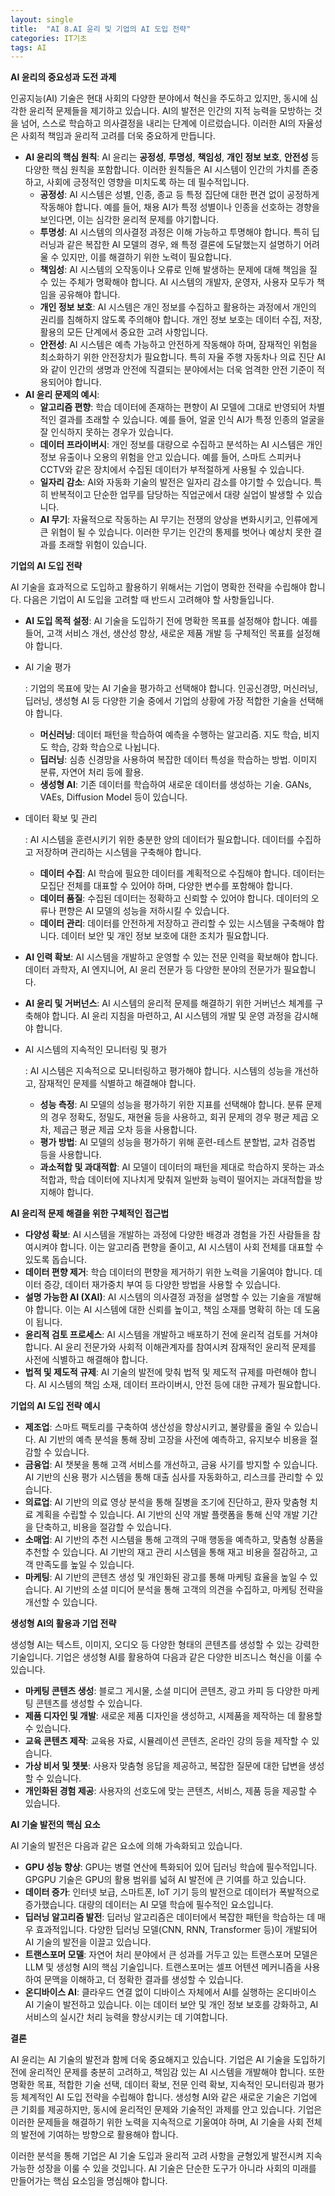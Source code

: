 ```yaml
---
layout: single
title:  "AI 8.AI 윤리 및 기업의 AI 도입 전략"
categories: IT기초
tags: AI
---
```




**AI 윤리의 중요성과 도전 과제**

인공지능(AI) 기술은 현대 사회의 다양한 분야에서 혁신을 주도하고 있지만, 동시에 심각한 윤리적 문제들을 제기하고 있습니다. AI의 발전은 인간의 지적 능력을 모방하는 것을 넘어, 스스로 학습하고 의사결정을 내리는 단계에 이르렀습니다. 이러한 AI의 자율성은 사회적 책임과 윤리적 고려를 더욱 중요하게 만듭니다.

- **AI 윤리의 핵심 원칙**: AI 윤리는 **공정성**, **투명성**, **책임성**, **개인 정보 보호**, **안전성** 등 다양한 핵심 원칙을 포함합니다. 이러한 원칙들은 AI 시스템이 인간의 가치를 존중하고, 사회에 긍정적인 영향을 미치도록 하는 데 필수적입니다.
  - **공정성**: AI 시스템은 성별, 인종, 종교 등 특정 집단에 대한 편견 없이 공정하게 작동해야 합니다. 예를 들어, 채용 AI가 특정 성별이나 인종을 선호하는 경향을 보인다면, 이는 심각한 윤리적 문제를 야기합니다.
  - **투명성**: AI 시스템의 의사결정 과정은 이해 가능하고 투명해야 합니다. 특히 딥러닝과 같은 복잡한 AI 모델의 경우, 왜 특정 결론에 도달했는지 설명하기 어려울 수 있지만, 이를 해결하기 위한 노력이 필요합니다.
  - **책임성**: AI 시스템의 오작동이나 오류로 인해 발생하는 문제에 대해 책임을 질 수 있는 주체가 명확해야 합니다. AI 시스템의 개발자, 운영자, 사용자 모두가 책임을 공유해야 합니다.
  - **개인 정보 보호**: AI 시스템은 개인 정보를 수집하고 활용하는 과정에서 개인의 권리를 침해하지 않도록 주의해야 합니다. 개인 정보 보호는 데이터 수집, 저장, 활용의 모든 단계에서 중요한 고려 사항입니다.
  - **안전성**: AI 시스템은 예측 가능하고 안전하게 작동해야 하며, 잠재적인 위험을 최소화하기 위한 안전장치가 필요합니다. 특히 자율 주행 자동차나 의료 진단 AI와 같이 인간의 생명과 안전에 직결되는 분야에서는 더욱 엄격한 안전 기준이 적용되어야 합니다.
- **AI 윤리 문제의 예시**:
  - **알고리즘 편향**: 학습 데이터에 존재하는 편향이 AI 모델에 그대로 반영되어 차별적인 결과를 초래할 수 있습니다. 예를 들어, 얼굴 인식 AI가 특정 인종의 얼굴을 잘 인식하지 못하는 경우가 있습니다.
  - **데이터 프라이버시**: 개인 정보를 대량으로 수집하고 분석하는 AI 시스템은 개인 정보 유출이나 오용의 위험을 안고 있습니다. 예를 들어, 스마트 스피커나 CCTV와 같은 장치에서 수집된 데이터가 부적절하게 사용될 수 있습니다.
  - **일자리 감소**: AI와 자동화 기술의 발전은 일자리 감소를 야기할 수 있습니다. 특히 반복적이고 단순한 업무를 담당하는 직업군에서 대량 실업이 발생할 수 있습니다.
  - **AI 무기**: 자율적으로 작동하는 AI 무기는 전쟁의 양상을 변화시키고, 인류에게 큰 위협이 될 수 있습니다. 이러한 무기는 인간의 통제를 벗어나 예상치 못한 결과를 초래할 위험이 있습니다.

**기업의 AI 도입 전략**

AI 기술을 효과적으로 도입하고 활용하기 위해서는 기업이 명확한 전략을 수립해야 합니다. 다음은 기업이 AI 도입을 고려할 때 반드시 고려해야 할 사항들입니다.

- **AI 도입 목적 설정**: AI 기술을 도입하기 전에 명확한 목표를 설정해야 합니다. 예를 들어, 고객 서비스 개선, 생산성 향상, 새로운 제품 개발 등 구체적인 목표를 설정해야 합니다.

- AI 기술 평가

  : 기업의 목표에 맞는 AI 기술을 평가하고 선택해야 합니다. 인공신경망, 머신러닝, 딥러닝, 생성형 AI 등 다양한 기술 중에서 기업의 상황에 가장 적합한 기술을 선택해야 합니다.

  - **머신러닝**: 데이터 패턴을 학습하여 예측을 수행하는 알고리즘. 지도 학습, 비지도 학습, 강화 학습으로 나뉩니다.
  - **딥러닝**: 심층 신경망을 사용하여 복잡한 데이터 특성을 학습하는 방법. 이미지 분류, 자연어 처리 등에 활용.
  - **생성형 AI**: 기존 데이터를 학습하여 새로운 데이터를 생성하는 기술. GANs, VAEs, Diffusion Model 등이 있습니다.

- 데이터 확보 및 관리

  : AI 시스템을 훈련시키기 위한 충분한 양의 데이터가 필요합니다. 데이터를 수집하고 저장하며 관리하는 시스템을 구축해야 합니다.

  - **데이터 수집**: AI 학습에 필요한 데이터를 계획적으로 수집해야 합니다. 데이터는 모집단 전체를 대표할 수 있어야 하며, 다양한 변수를 포함해야 합니다.
  - **데이터 품질**: 수집된 데이터는 정확하고 신뢰할 수 있어야 합니다. 데이터의 오류나 편향은 AI 모델의 성능을 저하시킬 수 있습니다.
  - **데이터 관리**: 데이터를 안전하게 저장하고 관리할 수 있는 시스템을 구축해야 합니다. 데이터 보안 및 개인 정보 보호에 대한 조치가 필요합니다.

- **AI 인력 확보**: AI 시스템을 개발하고 운영할 수 있는 전문 인력을 확보해야 합니다. 데이터 과학자, AI 엔지니어, AI 윤리 전문가 등 다양한 분야의 전문가가 필요합니다.

- **AI 윤리 및 거버넌스**: AI 시스템의 윤리적 문제를 해결하기 위한 거버넌스 체계를 구축해야 합니다. AI 윤리 지침을 마련하고, AI 시스템의 개발 및 운영 과정을 감시해야 합니다.

- AI 시스템의 지속적인 모니터링 및 평가

  : AI 시스템은 지속적으로 모니터링하고 평가해야 합니다. 시스템의 성능을 개선하고, 잠재적인 문제를 식별하고 해결해야 합니다.

  - **성능 측정**: AI 모델의 성능을 평가하기 위한 지표를 선택해야 합니다. 분류 문제의 경우 정확도, 정밀도, 재현율 등을 사용하고, 회귀 문제의 경우 평균 제곱 오차, 제곱근 평균 제곱 오차 등을 사용합니다.
  - **평가 방법**: AI 모델의 성능을 평가하기 위해 훈련-테스트 분할법, 교차 검증법 등을 사용합니다.
  - **과소적합 및 과대적합**: AI 모델이 데이터의 패턴을 제대로 학습하지 못하는 과소적합과, 학습 데이터에 지나치게 맞춰져 일반화 능력이 떨어지는 과대적합을 방지해야 합니다.

**AI 윤리적 문제 해결을 위한 구체적인 접근법**

- **다양성 확보**: AI 시스템을 개발하는 과정에 다양한 배경과 경험을 가진 사람들을 참여시켜야 합니다. 이는 알고리즘 편향을 줄이고, AI 시스템이 사회 전체를 대표할 수 있도록 돕습니다.
- **데이터 편향 제거**: 학습 데이터의 편향을 제거하기 위한 노력을 기울여야 합니다. 데이터 증강, 데이터 재가중치 부여 등 다양한 방법을 사용할 수 있습니다.
- **설명 가능한 AI (XAI)**: AI 시스템의 의사결정 과정을 설명할 수 있는 기술을 개발해야 합니다. 이는 AI 시스템에 대한 신뢰를 높이고, 책임 소재를 명확히 하는 데 도움이 됩니다.
- **윤리적 검토 프로세스**: AI 시스템을 개발하고 배포하기 전에 윤리적 검토를 거쳐야 합니다. AI 윤리 전문가와 사회적 이해관계자를 참여시켜 잠재적인 윤리적 문제를 사전에 식별하고 해결해야 합니다.
- **법적 및 제도적 규제**: AI 기술의 발전에 맞춰 법적 및 제도적 규제를 마련해야 합니다. AI 시스템의 책임 소재, 데이터 프라이버시, 안전 등에 대한 규제가 필요합니다.

**기업의 AI 도입 전략 예시**

- **제조업**: 스마트 팩토리를 구축하여 생산성을 향상시키고, 불량률을 줄일 수 있습니다. AI 기반의 예측 분석을 통해 장비 고장을 사전에 예측하고, 유지보수 비용을 절감할 수 있습니다.
- **금융업**: AI 챗봇을 통해 고객 서비스를 개선하고, 금융 사기를 방지할 수 있습니다. AI 기반의 신용 평가 시스템을 통해 대출 심사를 자동화하고, 리스크를 관리할 수 있습니다.
- **의료업**: AI 기반의 의료 영상 분석을 통해 질병을 조기에 진단하고, 환자 맞춤형 치료 계획을 수립할 수 있습니다. AI 기반의 신약 개발 플랫폼을 통해 신약 개발 기간을 단축하고, 비용을 절감할 수 있습니다.
- **소매업**: AI 기반의 추천 시스템을 통해 고객의 구매 행동을 예측하고, 맞춤형 상품을 추천할 수 있습니다. AI 기반의 재고 관리 시스템을 통해 재고 비용을 절감하고, 고객 만족도를 높일 수 있습니다.
- **마케팅**: AI 기반의 콘텐츠 생성 및 개인화된 광고를 통해 마케팅 효율을 높일 수 있습니다. AI 기반의 소셜 미디어 분석을 통해 고객의 의견을 수집하고, 마케팅 전략을 개선할 수 있습니다.

**생성형 AI의 활용과 기업 전략**

생성형 AI는 텍스트, 이미지, 오디오 등 다양한 형태의 콘텐츠를 생성할 수 있는 강력한 기술입니다. 기업은 생성형 AI를 활용하여 다음과 같은 다양한 비즈니스 혁신을 이룰 수 있습니다.

- **마케팅 콘텐츠 생성**: 블로그 게시물, 소셜 미디어 콘텐츠, 광고 카피 등 다양한 마케팅 콘텐츠를 생성할 수 있습니다.
- **제품 디자인 및 개발**: 새로운 제품 디자인을 생성하고, 시제품을 제작하는 데 활용할 수 있습니다.
- **교육 콘텐츠 제작**: 교육용 자료, 시뮬레이션 콘텐츠, 온라인 강의 등을 제작할 수 있습니다.
- **가상 비서 및 챗봇**: 사용자 맞춤형 응답을 제공하고, 복잡한 질문에 대한 답변을 생성할 수 있습니다.
- **개인화된 경험 제공**: 사용자의 선호도에 맞는 콘텐츠, 서비스, 제품 등을 제공할 수 있습니다.

**AI 기술 발전의 핵심 요소**

AI 기술의 발전은 다음과 같은 요소에 의해 가속화되고 있습니다.

- **GPU 성능 향상**: GPU는 병렬 연산에 특화되어 있어 딥러닝 학습에 필수적입니다. GPGPU 기술은 GPU의 활용 범위를 넓혀 AI 발전에 큰 기여를 하고 있습니다.
- **데이터 증가**: 인터넷 보급, 스마트폰, IoT 기기 등의 발전으로 데이터가 폭발적으로 증가했습니다. 대량의 데이터는 AI 모델 학습에 필수적인 요소입니다.
- **딥러닝 알고리즘 발전**: 딥러닝 알고리즘은 데이터에서 복잡한 패턴을 학습하는 데 매우 효과적입니다. 다양한 딥러닝 모델(CNN, RNN, Transformer 등)이 개발되어 AI 기술의 발전을 이끌고 있습니다.
- **트랜스포머 모델**: 자연어 처리 분야에서 큰 성과를 거두고 있는 트랜스포머 모델은 LLM 및 생성형 AI의 핵심 기술입니다. 트랜스포머는 셀프 어텐션 메커니즘을 사용하여 문맥을 이해하고, 더 정확한 결과를 생성할 수 있습니다.
- **온디바이스 AI**: 클라우드 연결 없이 디바이스 자체에서 AI를 실행하는 온디바이스 AI 기술이 발전하고 있습니다. 이는 데이터 보안 및 개인 정보 보호를 강화하고, AI 서비스의 실시간 처리 능력을 향상시키는 데 기여합니다.

**결론**

AI 윤리는 AI 기술의 발전과 함께 더욱 중요해지고 있습니다. 기업은 AI 기술을 도입하기 전에 윤리적인 문제를 충분히 고려하고, 책임감 있는 AI 시스템을 개발해야 합니다. 또한 명확한 목표, 적합한 기술 선택, 데이터 확보, 전문 인력 확보, 지속적인 모니터링과 평가 등 체계적인 AI 도입 전략을 수립해야 합니다. 생성형 AI와 같은 새로운 기술은 기업에 큰 기회를 제공하지만, 동시에 윤리적인 문제와 기술적인 과제를 안고 있습니다. 기업은 이러한 문제들을 해결하기 위한 노력을 지속적으로 기울여야 하며, AI 기술을 사회 전체의 발전에 기여하는 방향으로 활용해야 합니다.

이러한 분석을 통해 기업은 AI 기술 도입과 윤리적 고려 사항을 균형있게 발전시켜 지속가능한 성장을 이룰 수 있을 것입니다. AI 기술은 단순한 도구가 아니라 사회의 미래를 만들어가는 핵심 요소임을 명심해야 합니다.

